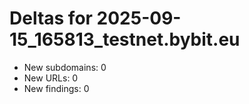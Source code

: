 # Deltas for 2025-09-15_165813_testnet.bybit.eu
- New subdomains: 0
- New URLs: 0
- New findings: 0
